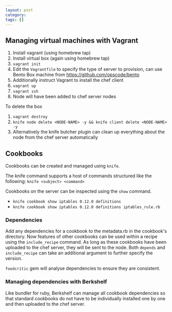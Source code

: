 ```yaml
---
layout: post
category: 
tags: []
---
```


## Managing virtual machines with Vagrant

1. Install vagrant (using homebrew tap)
2. Install virtual box (again using homebrew tap)
3. `vagrant init`
4. Edit the `Vagrantfile` to specify the type of server to provision, can use Bento Box machine from <https://github.com/opscode/bento>
5. Additionally instruct Vagrant to install the chef client
6. `vagrant up`
7. `vagrant ssh`
8. Node will have been added to chef server nodes

To delete the box
1. `vagrant destroy`
2. `knife node delete <NODE-NAME> -y && knife client delete <NODE-NAME> -y`
3. Alternatively the knife butcher plugin can clean up everything about the node from the chef server automatically

## Cookbooks

Cookbooks can be created and managed using `knife`.

The knife command supports a host of commands structured like the following: 
`knife <subject> <command>`

Cookbooks on the server can be inspected using the `show` command.
* `knife cookbook show iptables 0.12.0 definitions`
* `knife cookbook show iptables 0.12.0 definitions iptables_rule.rb`

### Dependencies

Add any dependencies for a cookbook to the metadata.rb in the cookbook's directory. Now features of other cookbooks can be used within a recipe using the `include_recipe` command. As long as these cookbooks have been uploaded to the chef server, they will be sent to the node. Both `depends` and `include_recipe` can take an additional argument to further specify the version.

`foodcritic` gem will analyse dependencies to ensure they are consistent.

### Managing dependencies with Berkshelf

Like bundler for ruby, Berkshelf can manage all cookbook dependencies so that standard cookbooks do not have to be individually installed one by one and then uploaded to the chef server. 
